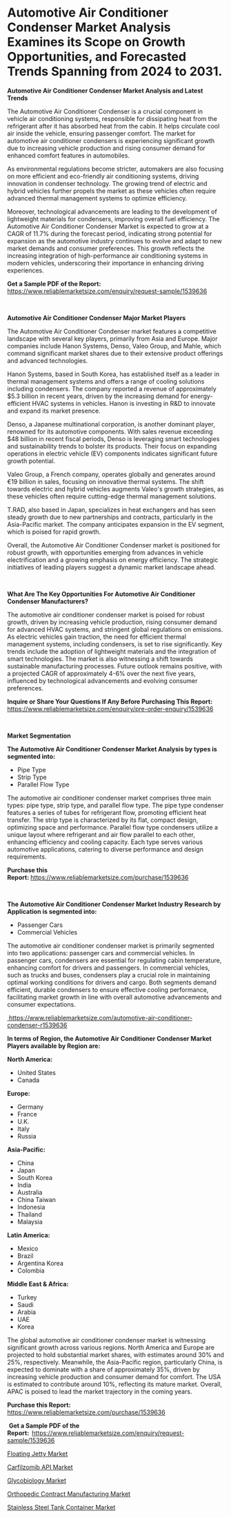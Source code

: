 <p><h1>Automotive Air Conditioner Condenser Market Analysis Examines its Scope on Growth Opportunities, and Forecasted Trends Spanning from 2024 to 2031.</h1></p><p><strong>Automotive Air Conditioner Condenser Market Analysis and Latest Trends</strong></p>
<p><p>The Automotive Air Conditioner Condenser is a crucial component in vehicle air conditioning systems, responsible for dissipating heat from the refrigerant after it has absorbed heat from the cabin. It helps circulate cool air inside the vehicle, ensuring passenger comfort. The market for automotive air conditioner condensers is experiencing significant growth due to increasing vehicle production and rising consumer demand for enhanced comfort features in automobiles. </p><p>As environmental regulations become stricter, automakers are also focusing on more efficient and eco-friendly air conditioning systems, driving innovation in condenser technology. The growing trend of electric and hybrid vehicles further propels the market as these vehicles often require advanced thermal management systems to optimize efficiency. </p><p>Moreover, technological advancements are leading to the development of lightweight materials for condensers, improving overall fuel efficiency. The Automotive Air Conditioner Condenser Market is expected to grow at a CAGR of 11.7% during the forecast period, indicating strong potential for expansion as the automotive industry continues to evolve and adapt to new market demands and consumer preferences. This growth reflects the increasing integration of high-performance air conditioning systems in modern vehicles, underscoring their importance in enhancing driving experiences.</p></p>
<p><strong>Get a Sample PDF of the Report:&nbsp;</strong> <a href="https://www.reliablemarketsize.com/enquiry/request-sample/1539636?utm_campaign=1167&utm_medium=2&utm_source=Github&utm_content=ia&utm_term=02112024&utm_id=automotive-air-conditioner-condenser">https://www.reliablemarketsize.com/enquiry/request-sample/1539636</a></p>
<p>&nbsp;</p>
<p><strong>Automotive Air Conditioner Condenser Major Market Players</strong></p>
<p><p>The Automotive Air Conditioner Condenser market features a competitive landscape with several key players, primarily from Asia and Europe. Major companies include Hanon Systems, Denso, Valeo Group, and Mahle, which command significant market shares due to their extensive product offerings and advanced technologies.</p><p>Hanon Systems, based in South Korea, has established itself as a leader in thermal management systems and offers a range of cooling solutions including condensers. The company reported a revenue of approximately $5.3 billion in recent years, driven by the increasing demand for energy-efficient HVAC systems in vehicles. Hanon is investing in R&D to innovate and expand its market presence.</p><p>Denso, a Japanese multinational corporation, is another dominant player, renowned for its automotive components. With sales revenue exceeding $48 billion in recent fiscal periods, Denso is leveraging smart technologies and sustainability trends to bolster its products. Their focus on expanding operations in electric vehicle (EV) components indicates significant future growth potential.</p><p>Valeo Group, a French company, operates globally and generates around €19 billion in sales, focusing on innovative thermal systems. The shift towards electric and hybrid vehicles augments Valeo's growth strategies, as these vehicles often require cutting-edge thermal management solutions.</p><p>T.RAD, also based in Japan, specializes in heat exchangers and has seen steady growth due to new partnerships and contracts, particularly in the Asia-Pacific market. The company anticipates expansion in the EV segment, which is poised for rapid growth.</p><p>Overall, the Automotive Air Conditioner Condenser market is positioned for robust growth, with opportunities emerging from advances in vehicle electrification and a growing emphasis on energy efficiency. The strategic initiatives of leading players suggest a dynamic market landscape ahead.</p></p>
<p>&nbsp;</p>
<p><strong>What Are The Key Opportunities For Automotive Air Conditioner Condenser Manufacturers?</strong></p>
<p><p>The automotive air conditioner condenser market is poised for robust growth, driven by increasing vehicle production, rising consumer demand for advanced HVAC systems, and stringent global regulations on emissions. As electric vehicles gain traction, the need for efficient thermal management systems, including condensers, is set to rise significantly. Key trends include the adoption of lightweight materials and the integration of smart technologies. The market is also witnessing a shift towards sustainable manufacturing processes. Future outlook remains positive, with a projected CAGR of approximately 4-6% over the next five years, influenced by technological advancements and evolving consumer preferences.</p></p>
<p><strong>Inquire or Share Your Questions If Any Before Purchasing This Report:</strong> <a href="https://www.reliablemarketsize.com/enquiry/pre-order-enquiry/1539636?utm_campaign=1167&utm_medium=2&utm_source=Github&utm_content=ia&utm_term=02112024&utm_id=automotive-air-conditioner-condenser">https://www.reliablemarketsize.com/enquiry/pre-order-enquiry/1539636</a></p>
<p>&nbsp;</p>
<p><strong>Market Segmentation</strong></p>
<p><strong>The Automotive Air Conditioner Condenser Market Analysis by types is segmented into:</strong></p>
<p><ul><li>Pipe Type</li><li>Strip Type</li><li>Parallel Flow Type</li></ul></p>
<p><p>The automotive air conditioner condenser market comprises three main types: pipe type, strip type, and parallel flow type. The pipe type condenser features a series of tubes for refrigerant flow, promoting efficient heat transfer. The strip type is characterized by its flat, compact design, optimizing space and performance. Parallel flow type condensers utilize a unique layout where refrigerant and air flow parallel to each other, enhancing efficiency and cooling capacity. Each type serves various automotive applications, catering to diverse performance and design requirements.</p></p>
<p><strong>Purchase this Report:&nbsp;</strong><a href="https://www.reliablemarketsize.com/purchase/1539636?utm_campaign=1167&utm_medium=2&utm_source=Github&utm_content=ia&utm_term=02112024&utm_id=automotive-air-conditioner-condenser">https://www.reliablemarketsize.com/purchase/1539636</a></p>
<p>&nbsp;</p>
<p><strong>The Automotive Air Conditioner Condenser Market Industry Research by Application is segmented into:</strong></p>
<p><ul><li>Passenger Cars</li><li>Commercial Vehicles</li></ul></p>
<p><p>The automotive air conditioner condenser market is primarily segmented into two applications: passenger cars and commercial vehicles. In passenger cars, condensers are essential for regulating cabin temperature, enhancing comfort for drivers and passengers. In commercial vehicles, such as trucks and buses, condensers play a crucial role in maintaining optimal working conditions for drivers and cargo. Both segments demand efficient, durable condensers to ensure effective cooling performance, facilitating market growth in line with overall automotive advancements and consumer expectations.</p></p>
<p><a href="https://www.reliablemarketsize.com/automotive-air-conditioner-condenser-r1539636?utm_campaign=1167&utm_medium=2&utm_source=Github&utm_content=ia&utm_term=02112024&utm_id=automotive-air-conditioner-condenser">&nbsp;https://www.reliablemarketsize.com/automotive-air-conditioner-condenser-r1539636</a></p>
<p><strong>In terms of Region, the Automotive Air Conditioner Condenser Market Players available by Region are:</strong></p>
<p>
    <p> <strong> North America: </strong>
        <ul>
            <li>United States</li>
            <li>Canada</li>
        </ul>
        </p> 
    <p> <strong> Europe: </strong>
        <ul>
            <li>Germany</li>
            <li>France</li>
            <li>U.K.</li>
            <li>Italy</li>
            <li>Russia</li>
        </ul>
        </p> 
    <p> <strong> Asia-Pacific: </strong>
        <ul>
            <li>China</li>
            <li>Japan</li>
            <li>South Korea</li>
            <li>India</li>
            <li>Australia</li>
            <li>China Taiwan</li>
            <li>Indonesia</li>
            <li>Thailand</li>
            <li>Malaysia</li>
        </ul>
        </p> 
    <p> <strong> Latin America: </strong>
        <ul>
            <li>Mexico</li>
            <li>Brazil</li>
            <li>Argentina Korea</li>
            <li>Colombia</li>
        </ul>
        </p> 
    <p> <strong> Middle East & Africa: </strong>
        <ul>
            <li>Turkey</li>
            <li>Saudi</li>
            <li>Arabia</li>
            <li>UAE</li>
            <li>Korea</li>
        </ul>
    </p>
    </p>
<p><p>The global automotive air conditioner condenser market is witnessing significant growth across various regions. North America and Europe are projected to hold substantial market shares, with estimates around 30% and 25%, respectively. Meanwhile, the Asia-Pacific region, particularly China, is expected to dominate with a share of approximately 35%, driven by increasing vehicle production and consumer demand for comfort. The USA is estimated to contribute around 10%, reflecting its mature market. Overall, APAC is poised to lead the market trajectory in the coming years.</p></p>
<p><strong>Purchase this Report: </strong><a href="https://www.reliablemarketsize.com/purchase/1539636?utm_campaign=1167&utm_medium=2&utm_source=Github&utm_content=ia&utm_term=02112024&utm_id=automotive-air-conditioner-condenser">https://www.reliablemarketsize.com/purchase/1539636</a></p>
<p>&nbsp;<strong>Get a Sample PDF of the Report:&nbsp;&nbsp;</strong><a href="https://www.reliablemarketsize.com/enquiry/request-sample/1539636?utm_campaign=1167&utm_medium=2&utm_source=Github&utm_content=ia&utm_term=02112024&utm_id=automotive-air-conditioner-condenser">https://www.reliablemarketsize.com/enquiry/request-sample/1539636</a></p>
<p><strong></strong></p>
<p><p><a href="https://github.com/annicecos4/Market-Research-Report-List-1/blob/main/floating-jetty-market.md?utm_campaign=1167&utm_medium=2&utm_source=Github&utm_content=ia&utm_term=02112024&utm_id=automotive-air-conditioner-condenser">Floating Jetty Market</a></p><p><a href="https://www.linkedin.com/pulse/carfilzomib-api-market-global-trends-forecast-2024-2031-lbvze?utm_campaign=1167&utm_medium=2&utm_source=Github&utm_content=ia&utm_term=02112024&utm_id=automotive-air-conditioner-condenser">Carfilzomib API Market</a></p><p><a href="https://issuu.com/reportprime-2/docs/glycobiology-market-size-2030.pptx_5a1952c2e9d917?utm_campaign=1167&utm_medium=2&utm_source=Github&utm_content=ia&utm_term=02112024&utm_id=automotive-air-conditioner-condenser">Glycobiology Market</a></p><p><a href="https://issuu.com/reportprime-2/docs/orthopedic-contract-manufacturing-m_c398a4be9461d1?utm_campaign=1167&utm_medium=2&utm_source=Github&utm_content=ia&utm_term=02112024&utm_id=automotive-air-conditioner-condenser">Orthopedic Contract Manufacturing Market</a></p><p><a href="https://github.com/brunafxh5tru/Market-Research-Report-List-1/blob/main/stainless-steel-tank-container-market.md?utm_campaign=1167&utm_medium=2&utm_source=Github&utm_content=ia&utm_term=02112024&utm_id=automotive-air-conditioner-condenser">Stainless Steel Tank Container Market</a></p></p>
